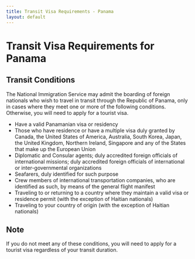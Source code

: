```yaml
---
title: Transit Visa Requirements - Panama
layout: default
---
```


# Transit Visa Requirements for Panama

## Transit Conditions
The National Immigration Service may admit the boarding of foreign nationals who wish to travel in transit through the Republic of Panama, only in cases where they meet one or more of the following conditions. Otherwise, you will need to apply for a tourist visa.

- Have a valid Panamanian visa or residency
- Those who have residence or have a multiple visa duly granted by Canada, the United States of America, Australia, South Korea, Japan, the United Kingdom, Northern Ireland, Singapore and any of the States that make up the European Union
- Diplomatic and Consular agents; duly accredited foreign officials of international missions; duly accredited foreign officials of international or inter-governmental organizations
- Seafarers, duly identified for such purpose
- Crew members of international transportation companies, who are identified as such, by means of the general flight manifest
- Traveling to or returning to a country where they maintain a valid visa or residence permit (with the exception of Haitian nationals)
- Traveling to your country of origin (with the exception of Haitian nationals)

## Note
If you do not meet any of these conditions, you will need to apply for a tourist visa regardless of your transit duration.